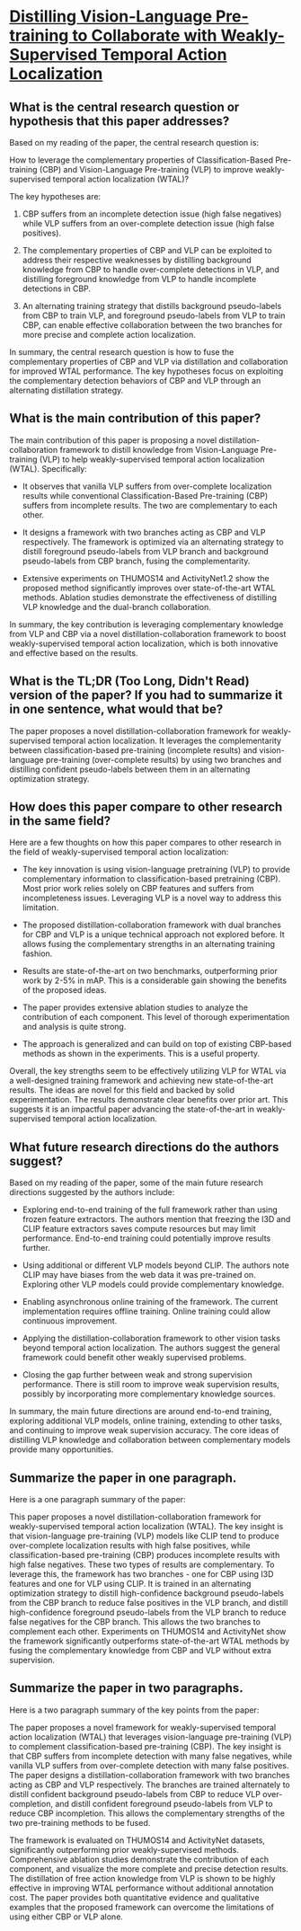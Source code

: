 # [Distilling Vision-Language Pre-training to Collaborate with   Weakly-Supervised Temporal Action Localization](https://arxiv.org/abs/2212.09335)

## What is the central research question or hypothesis that this paper addresses?

 Based on my reading of the paper, the central research question is: 

How to leverage the complementary properties of Classification-Based Pre-training (CBP) and Vision-Language Pre-training (VLP) to improve weakly-supervised temporal action localization (WTAL)?

The key hypotheses are:

1) CBP suffers from an incomplete detection issue (high false negatives) while VLP suffers from an over-complete detection issue (high false positives). 

2) The complementary properties of CBP and VLP can be exploited to address their respective weaknesses by distilling background knowledge from CBP to handle over-complete detections in VLP, and distilling foreground knowledge from VLP to handle incomplete detections in CBP.

3) An alternating training strategy that distills background pseudo-labels from CBP to train VLP, and foreground pseudo-labels from VLP to train CBP, can enable effective collaboration between the two branches for more precise and complete action localization.

In summary, the central research question is how to fuse the complementary properties of CBP and VLP via distillation and collaboration for improved WTAL performance. The key hypotheses focus on exploiting the complementary detection behaviors of CBP and VLP through an alternating distillation strategy.


## What is the main contribution of this paper?

 The main contribution of this paper is proposing a novel distillation-collaboration framework to distill knowledge from Vision-Language Pre-training (VLP) to help weakly-supervised temporal action localization (WTAL). Specifically:

- It observes that vanilla VLP suffers from over-complete localization results while conventional Classification-Based Pre-training (CBP) suffers from incomplete results. The two are complementary to each other.

- It designs a framework with two branches acting as CBP and VLP respectively. The framework is optimized via an alternating strategy to distill foreground pseudo-labels from VLP branch and background pseudo-labels from CBP branch, fusing the complementarity.  

- Extensive experiments on THUMOS14 and ActivityNet1.2 show the proposed method significantly improves over state-of-the-art WTAL methods. Ablation studies demonstrate the effectiveness of distilling VLP knowledge and the dual-branch collaboration.

In summary, the key contribution is leveraging complementary knowledge from VLP and CBP via a novel distillation-collaboration framework to boost weakly-supervised temporal action localization, which is both innovative and effective based on the results.


## What is the TL;DR (Too Long, Didn't Read) version of the paper? If you had to summarize it in one sentence, what would that be?

 The paper proposes a novel distillation-collaboration framework for weakly-supervised temporal action localization. It leverages the complementarity between classification-based pre-training (incomplete results) and vision-language pre-training (over-complete results) by using two branches and distilling confident pseudo-labels between them in an alternating optimization strategy.


## How does this paper compare to other research in the same field?

 Here are a few thoughts on how this paper compares to other research in the field of weakly-supervised temporal action localization:

- The key innovation is using vision-language pretraining (VLP) to provide complementary information to classification-based pretraining (CBP). Most prior work relies solely on CBP features and suffers from incompleteness issues. Leveraging VLP is a novel way to address this limitation. 

- The proposed distillation-collaboration framework with dual branches for CBP and VLP is a unique technical approach not explored before. It allows fusing the complementary strengths in an alternating training fashion.

- Results are state-of-the-art on two benchmarks, outperforming prior work by 2-5% in mAP. This is a considerable gain showing the benefits of the proposed ideas.

- The paper provides extensive ablation studies to analyze the contribution of each component. This level of thorough experimentation and analysis is quite strong.

- The approach is generalized and can build on top of existing CBP-based methods as shown in the experiments. This is a useful property.

Overall, the key strengths seem to be effectively utilizing VLP for WTAL via a well-designed training framework and achieving new state-of-the-art results. The ideas are novel for this field and backed by solid experimentation. The results demonstrate clear benefits over prior art. This suggests it is an impactful paper advancing the state-of-the-art in weakly-supervised temporal action localization.


## What future research directions do the authors suggest?

 Based on my reading of the paper, some of the main future research directions suggested by the authors include:

- Exploring end-to-end training of the full framework rather than using frozen feature extractors. The authors mention that freezing the I3D and CLIP feature extractors saves compute resources but may limit performance. End-to-end training could potentially improve results further.

- Using additional or different VLP models beyond CLIP. The authors note CLIP may have biases from the web data it was pre-trained on. Exploring other VLP models could provide complementary knowledge. 

- Enabling asynchronous online training of the framework. The current implementation requires offline training. Online training could allow continuous improvement.

- Applying the distillation-collaboration framework to other vision tasks beyond temporal action localization. The authors suggest the general framework could benefit other weakly supervised problems.

- Closing the gap further between weak and strong supervision performance. There is still room to improve weak supervision results, possibly by incorporating more complementary knowledge sources.

In summary, the main future directions are around end-to-end training, exploring additional VLP models, online training, extending to other tasks, and continuing to improve weak supervision accuracy. The core ideas of distilling VLP knowledge and collaboration between complementary models provide many opportunities.


## Summarize the paper in one paragraph.

 Here is a one paragraph summary of the paper:

This paper proposes a novel distillation-collaboration framework for weakly-supervised temporal action localization (WTAL). The key insight is that vision-language pre-training (VLP) models like CLIP tend to produce over-complete localization results with high false positives, while classification-based pre-training (CBP) produces incomplete results with high false negatives. These two types of results are complementary. To leverage this, the framework has two branches - one for CBP using I3D features and one for VLP using CLIP. It is trained in an alternating optimization strategy to distill high-confidence background pseudo-labels from the CBP branch to reduce false positives in the VLP branch, and distill high-confidence foreground pseudo-labels from the VLP branch to reduce false negatives for the CBP branch. This allows the two branches to complement each other. Experiments on THUMOS14 and ActivityNet show the framework significantly outperforms state-of-the-art WTAL methods by fusing the complementary knowledge from CBP and VLP without extra supervision.


## Summarize the paper in two paragraphs.

 Here is a two paragraph summary of the key points from the paper:

The paper proposes a novel framework for weakly-supervised temporal action localization (WTAL) that leverages vision-language pre-training (VLP) to complement classification-based pre-training (CBP). The key insight is that CBP suffers from incomplete detection with many false negatives, while vanilla VLP suffers from over-complete detection with many false positives. The paper designs a distillation-collaboration framework with two branches acting as CBP and VLP respectively. The branches are trained alternately to distill confident background pseudo-labels from CBP to reduce VLP over-completion, and distill confident foreground pseudo-labels from VLP to reduce CBP incompletion. This allows the complementary strengths of the two pre-training methods to be fused.

The framework is evaluated on THUMOS14 and ActivityNet datasets, significantly outperforming prior weakly-supervised methods. Comprehensive ablation studies demonstrate the contribution of each component, and visualize the more complete and precise detection results. The distillation of free action knowledge from VLP is shown to be highly effective in improving WTAL performance without additional annotation cost. The paper provides both quantitative evidence and qualitative examples that the proposed framework can overcome the limitations of using either CBP or VLP alone.

